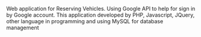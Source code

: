 Web application for Reserving Vehicles. Using Google API to help for sign in by Google               account. This application developed by PHP, Javascript, JQuery, other language in           programming and using MySQL for database management 

